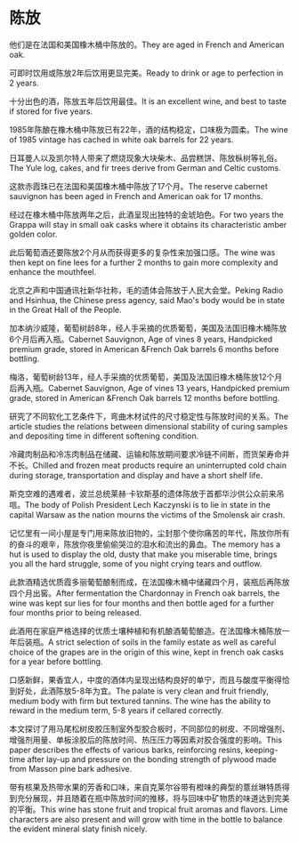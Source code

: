 # 陈放

<p><span class="chinese">他们是在法国和美国橡木桶中陈放的。</span><span class="english">They are aged in French and American oak.</span></p>

<p><span class="chinese">可即时饮用或陈放2年后饮用更显完美。</span><span class="english">Ready to drink or age to perfection in 2 years.</span></p>

<p><span class="chinese">十分出色的酒，陈放五年后饮用最佳。</span><span class="english">It is an excellent wine, and best to taste if stored for five years.</span></p>

<p><span class="chinese">1985年陈酿在橡木桶中陈放已有22年，酒的结构稳定，口味极为圆柔。</span><span class="english">The wine of 1985 vintage has cached in white oak barrels for 22 years.</span></p>

<p><span class="chinese">日耳曼人以及凯尔特人带来了燃烧现象大块柴木、品尝糕饼、陈放枞树等礼俗。</span><span class="english">The Yule log, cakes, and fir trees derive from German and Celtic customs.</span></p>

<p><span class="chinese">这款赤霞珠已在法国和美国橡木桶中陈放了17个月。</span><span class="english">The reserve cabernet sauvignon has been aged in French and American oak for 17 months.</span></p>

<p><span class="chinese">经过在橡木桶中陈放两年之后，此酒呈现出独特的金琥珀色。</span><span class="english">For two years the Grappa will stay in small oak casks where it obtains its characteristic amber golden color.</span></p>

<p><span class="chinese">此后葡萄酒还要陈放2个月从而获得更多的复杂性来加强口感。</span><span class="english">The wine was then kept on fine lees for a further 2 months to gain more complexity and enhance the mouthfeel.</span></p>

<p><span class="chinese">北京之声和中国通讯社新华社称，毛的遗体会陈放于人民大会堂。</span><span class="english">Peking Radio and Hsinhua, the Chinese press agency, said Mao's body would be in state in the Great Hall of the People.</span></p>

<p><span class="chinese">加本纳沙威隆，葡萄树龄8年，经人手采摘的优质葡萄，美国及法国旧橡木桶陈放6个月后再入瓶。</span><span class="english">Cabernet Sauvignon, Age of vines 8 years, Handpicked premium grade, stored in American &French Oak barrels 6 months before bottling.</span></p>

<p><span class="chinese">梅洛，葡萄树龄13年，经人手采摘的优质葡萄，美国及法国旧橡木桶陈放12个月后再入瓶。</span><span class="english">Cabernet Sauvignon, Age of vines 13 years, Handpicked premium grade, stored in American &French Oak barrels 12 months before bottling.</span></p>

<p><span class="chinese">研究了不同软化工艺条件下，弯曲木材试件的尺寸稳定性与陈放时间的关系。</span><span class="english">The article studies the relations between dimensional stability of curing samples and depositing time in different softening condition.</span></p>

<p><span class="chinese">冷藏肉制品和冷冻肉制品在储藏、运输和陈放期间要求冷链不间断，而货架寿命并不长。</span><span class="english">Chilled and frozen meat products require an uninterrupted cold chain during storage, transportation and display and have a short shelf life.</span></p>

<p><span class="chinese">斯克空难的遇难者，波兰总统莱赫·卡钦斯基的遗体陈放于首都华沙供公众前来吊唁。</span><span class="english">The body of Polish President Lech Kaczynski is to lie in state in the capital Warsaw as the nation mourns the victims of the Smolensk air crash.</span></p>

<p><span class="chinese">记忆里有一间小屋是专门用来陈放旧物的，尘封那个使你痛苦的年代，陈放你所有的奋斗的艰辛，陈放你夜里偷偷哭泣的泪水和流出的鼻血。</span><span class="english">The memory has a hut is used to display the old, dusty that make you miserable time, brings you all the hard struggle, some of you night crying tears and outflow.</span></p>

<p><span class="chinese">此款酒精选优质霞多丽葡萄酿制而成，在法国橡木桶中储藏四个月，装瓶后再陈放四个月出窖。</span><span class="english">After fermentation the Chardonnay in French oak barrels, the wine was kept sur lies for four months and then bottle aged for a further four months prior to being released.</span></p>

<p><span class="chinese">此酒用在家庭严格选择的优质土壤种植和有机酿酒葡萄酿造。在法国橡木桶陈放一年后装瓶。</span><span class="english">A strict selection of soils in the family estate as well as careful choice of the grapes are in the origin of this wine, kept in french oak casks for a year before bottling.</span></p>

<p><span class="chinese">口感新鲜，果香宜人，中度的酒体内呈现出结构良好的单宁，而且与酸度平衡得恰到好处，此酒陈放5-8年为宜。</span><span class="english">The palate is very clean and fruit friendly, medium body with firm but textured tannins. The wine has the ability to reward in the medium term, 5-8 years if cellared correctly.</span></p>

<p><span class="chinese">本文探讨了用马尾松树皮胶压制室外型胶合板时，不同部位的树皮、不同增强剂、增强剂用量、单板涂胶后的陈放时间、热压压力等因素对胶合强度的影响。</span><span class="english">This paper describes the effects of various barks, reinforcing resins, keeping-time after lay-up and pressure on the bonding strength of plywood made from Masson pine bark adhesive.</span></p>

<p><span class="chinese">带有核果及热带水果的芳香和口味，来自克莱尔谷带有橙味的典型的薏丝琳特质得到充分展现，并且随着在瓶中陈放时间的推移，将与回味中矿物质的味道达到完美的平衡。</span><span class="english">This wine has stone fruit and tropical fruit aromas and flavors. Lime characters are also present and will grow with time in the bottle to balance the evident mineral slaty finish nicely.</span></p>

